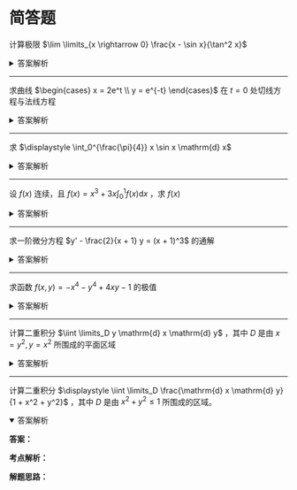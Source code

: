 # 简答题

计算极限 $\lim \limits_{x \rightarrow 0} \frac{x - \sin x}{\tan^2 x}$

<details>
<summary>答案解析</summary>

**答案：$0$**

**考点解析：**

1. [**洛必达法则**](../02-一元函数微分学及其应用/02-微分中值定理与导数的应用/02-洛必达法则.md) ：
   处理 $\frac{0}{0}$ 型未定式极限。
2. [**等价无穷小替换**](../01-函数、极限和连续/07-无穷小的比较.md#等价无穷小代换) ：
   在乘除法中替换等价无穷小量。

**解题思路：**

**洛必达法则**

1. **第一次应用**（$\frac{0}{0}$ 型）：

   $$
   \lim_{x \to 0} \frac{1 - \cos x}{2 \tan x \sec^2 x}
   $$

2. **第二次应用**（仍为 $\frac{0}{0}$ 型）：
   - 分子导数：$\sin x$。
   - 分母导数：$2(\sec^4 x + 2 \tan^2 x \sec^2 x)$。
   - 当 $x \to 0$ 时，$\sec x \to 1$，$\tan x \to 0$，分母趋近于 $2$。
   
   $$
   \lim_{x \to 0} \frac{\sin x}{2 \cdot 1} = 0
   $$

**等价无穷小替换**

1. **替换分子和分母**：
   
   $x - \sin x \sim \frac{x^3}{6}$，$\tan^2 x \sim x^2$。
   
   $$
   \lim_{x \to 0} \frac{\frac{x^3}{6}}{x^2} = \lim_{x \to 0} \frac{x}{6} = 0
   $$

</details>

----------

求曲线 $\begin{cases} x = 2e^t \\ y = e^{-t} \end{cases}$ 在 $t = 0$ 处切线方程与法线方程

<details>
<summary>答案解析</summary>

**答案：**

- **切线方程**：$y = -\dfrac{1}{2}x + 2$  
- **法线方程**：$y = 2x - 3$

**考点解析：**

1. [**参数方程求导**](../02-一元函数微分学及其应用/01-导数与微分/04-隐函数及由参数方程所确定的函数的导数-相关变化率.md#由参数方程所确定的函数的导数) ：
   通过参数方程计算 $\dfrac{dy}{dx}$；
2. [**切线方程与法线方程**](../02-一元函数微分学及其应用/01-导数与微分/04-隐函数及由参数方程所确定的函数的导数-相关变化率.md#切线方程与法线方程的求法) ：
   利用点斜式方程结合导数求切线斜率和法线斜率。

**解题思路：**

1. **求导数**

   参数方程为：
   
   $$
   \begin{cases} 
      x = 2e^t \\ 
      y = e^{-t} 
   \end{cases}
   $$
   
   - $\dfrac{dx}{dt} = 2e^t$，当 $t = 0$ 时，$\dfrac{dx}{dt} \bigg|_{t=0} = 2$；
   - $\dfrac{dy}{dt} = -e^{-t}$，当 $t = 0$ 时，$\dfrac{dy}{dt} \bigg|_{t=0} = -1$；
   
   因此，切线斜率为：
   
   $$
   k_{\text{切}} = \dfrac{dy}{dx} = \dfrac{\dfrac{dy}{dt}}{\dfrac{dx}{dt}} = \dfrac{-1}{2} = -\dfrac{1}{2}
   $$

2. **确定切点**

   当 $t = 0$ 时：
   
   $$
   x = 2e^0 = 2, \quad y = e^{-0} = 1
   $$
   
   故切点为 $(2, 1)$。

3. **求切线方程**

   用点斜式 $y - y_0 = k_{\text{切}}(x - x_0)$：
   
   $$
   y - 1 = -\dfrac{1}{2}(x - 2)
   $$
   
   整理得：
   
   $$
   y = -\dfrac{1}{2}x + 2
   $$

4. **求法线方程**

   法线斜率为 $k_{\text{法}} = -\dfrac{1}{k_{\text{切}}} = 2$，用点斜式：
   
   $$
   y - 1 = 2(x - 2)
   $$
   
   整理得：
   
   $$
   y = 2x - 3
   $$

</details>

----------

求 $\displaystyle \int_0^{\frac{\pi}{4}} x \sin x \mathrm{d} x$

<details>
<summary>答案解析</summary>

**答案：$\dfrac{\sqrt{2}}{8}(4 - \pi)$**

**考点解析：**

1. [**定积分的分部积分法**](../03-一元函数积分学及其应用/02-定积分/03-定积分的换元法和分部积分法.md#定积分的分部积分法)
2. [**三角函数的积分与求值**](../03-一元函数积分学及其应用/01-不定积分/01-不定积分的概念与性质.md#基本积分表) ：
   涉及 $\sin x$ 和 $\cos x$ 的积分及特殊角的值计算。

**解题思路：**

**步骤 1：应用分部积分法**

被积函数为 $x \sin x$，属于多项式与三角函数的乘积，适用分部积分法。
   
1. **分配 $u$ 和 $\mathrm{d}v$**：设 $u = x$， $\mathrm{d}v = \sin x \mathrm{d}x$，则 $\mathrm{d}u = \mathrm{d}x$，$v = -\cos x$ 。
2. **应用分部积分公式**：$\int u \mathrm{d}v = uv - \int v \mathrm{d}u$，代入后化简。
3. $$
   \int x \sin x \mathrm{d}x = -x \cos x + \int \cos x \mathrm{d}x
   $$

**步骤 2：计算剩余积分**
$$
\int \cos x \mathrm{d}x = \sin x + C
$$

**步骤 3：写出不定积分结果**
$$
\int x \sin x \mathrm{d}x = -x \cos x + \sin x + C
$$

**步骤 4：代入定积分上下限**

$$
\begin{aligned}
   \int_0^{\frac{\pi}{4}} x \sin x \mathrm{d}x
   &= \left[ -x \cos x + \sin x \right]_0^{\frac{\pi}{4}} \\
   &= \left( -\frac{\pi}{4} \cos \frac{\pi}{4} + \sin \frac{\pi}{4} \right) - \left( -0 \cdot \cos 0 + \sin 0 \right)
\end{aligned}
$$

**步骤 5：代入三角函数值**

代入上下限 $0$ 和 $\dfrac{\pi}{4}$，利用三角函数特殊角的值化简结果。

- $\cos \frac{\pi}{4} = \sin \frac{\pi}{4} = \dfrac{\sqrt{2}}{2}$
- $\sin 0 = 0$

$$
\begin{aligned}
   \text{原式}
   &= \left( -\frac{\pi}{4} \cdot \frac{\sqrt{2}}{2} + \frac{\sqrt{2}}{2} \right) - 0 \\
   &= -\frac{\pi \sqrt{2}}{8} + \frac{\sqrt{2}}{2} \\
   &= \frac{\sqrt{2}}{2} - \frac{\pi \sqrt{2}}{8} \\
   &= \frac{\sqrt{2}}{8} \left(4 - \pi \right)
\end{aligned}
$$

</details>

----------

设 $f(x)$ 连续，且 $\displaystyle f(x) = x^3 + 3x \int_0^1 f(x) \mathrm{d} x$ ，求 $f(x)$

<details>
<summary>答案解析</summary>

**答案：$f(x) = x^3 - \dfrac{3}{2}x$**

**考点解析：**

1. **积分方程求解**：通过引入定积分作为常数，将方程转化为代数方程。
2. **定积分的计算**：利用基本积分公式计算多项式积分。
3. **代数方程求解**：解一元一次方程求取未知常数。

**解题思路：**

1. **识别定积分常数**：
   
   观察到方程中的积分 $\int_0^1 f(x) \mathrm{d}x$ 是定值，设积分常数为 $A = \int_0^1 f(x) \mathrm{d}x$，则可将原方程简化变为：

   $$
   f(x) = x^3 + 3xA
   $$

2. **方程两边积分**：
   
   对等式两边在 $[0,1]$ 上积分：
   
   $$
   \int_0^1 f(x) \mathrm{d}x = \int_0^1 x^3 \mathrm{d}x + 3A \int_0^1 x \mathrm{d}x
   $$
   
   左边即为 $A$，右边分别计算积分：
   
   - $\int_0^1 x^3 \mathrm{d}x = \left.\dfrac{x^4}{4}\right|_0^1 = \dfrac{1}{4}$  
   - $\int_0^1 x \mathrm{d}x = \left.\dfrac{x^2}{2}\right|_0^1 = \dfrac{1}{2}$

   代入后方程变为：
   
   $$
   A = \dfrac{1}{4} + 3A \cdot \dfrac{1}{2}
   $$

3. **解方程求 $A$**：
   
   整理方程：
   
   $$
   A - \dfrac{3A}{2} = \dfrac{1}{4} \implies -\dfrac{A}{2} = \dfrac{1}{4} \implies A = -\dfrac{1}{2}
   $$

4. **代回原方程**：
   
   将 $A = -\dfrac{1}{2}$ 代入 $f(x) = x^3 + 3xA$，得：
   
   $$
   f(x) = x^3 + 3x \cdot \left(-\dfrac{1}{2}\right) = x^3 - \dfrac{3}{2}x
   $$

5. **验证结果**：
   
   计算 $\int_0^1 \left(x^3 - \dfrac{3}{2}x\right) \mathrm{d}x$：
   
   $$
   \left.\dfrac{x^4}{4} - \dfrac{3}{4}x^2\right|_0^1 = \dfrac{1}{4} - \dfrac{3}{4} = -\dfrac{1}{2}
   $$
   
   结果与 $A = -\dfrac{1}{2}$ 一致，验证正确。

</details>

----------

求一阶微分方程 $y' - \frac{2}{x + 1} y = (x + 1)^3$ 的通解

<details>
<summary>答案解析</summary>

**答案：$y = \frac{1}{2}(x + 1)^4 + C(x + 1)^2$**

**考点解析：**

1. [**一阶线性微分方程的求解方法**](../04-常微分方程/04-一阶线性微分方程.md)
2. **积分因子法**
3. **变量分离与积分技巧**

**解题思路：**

1. **化为标准形式**  

   原方程：

   $$
   y' - \frac{2}{x + 1} y = (x + 1)^3
   $$

   改写为标准形式 $y' + P(x)y = Q(x)$：

   $$
   y' + \left(-\frac{2}{x + 1}\right)y = (x + 1)^3
   $$

   其中 $P(x) = -\frac{2}{x + 1}$，$Q(x) = (x + 1)^3$。

2. **求积分因子**
   
   $$
   \mu(x) = e^{\int P(x) dx} = e^{\int -\frac{2}{x + 1} dx} = e^{-2 \ln|x + 1|} = (x + 1)^{-2}
   $$

3. **应用积分因子**  
   
   方程两边乘以 $\mu(x) = (x + 1)^{-2}$：
   
   $$
   (x + 1)^{-2} y' - \frac{2}{(x + 1)^3} y = (x + 1)
   $$
   
   左边为全导数：
   
   $$
   \frac{d}{dx} \left[ y \cdot (x + 1)^{-2} \right] = (x + 1)
   $$

4. **积分求解**  
   
   对两边积分：
   
   $$
   \int \frac{d}{dx} \left[ y \cdot (x + 1)^{-2} \right] dx = \int (x + 1) dx
   $$
   
   左边积分得：
   
   $$
   y \cdot (x + 1)^{-2} = \frac{1}{2}(x + 1)^2 + C
   $$
   
   两边乘以 $(x + 1)^2$，得到通解：
   
   $$
   y = \frac{1}{2}(x + 1)^4 + C(x + 1)^2
   $$

</details>

----------

求函数 $f(x, y) = -x^4 - y^4 + 4xy - 1$ 的极值

<details>
<summary>答案解析</summary>

**答案：**

函数 $f(x, y)$ 的极值为：
- **极大值**：在点 $(1,1)$ 和 $(-1,-1)$ 处取得极大值 $1$ ；
- **鞍点**：在点 $(0,0)$ 处为鞍点。

**考点解析：**

1. [**一阶偏导数求临界点**](../05-多元函数微分学及其应用/02-偏导数.md)
2. **通过方向分析判断极值类型**

**解题思路：**

1. **求一阶偏导数并找临界点**
   
   - **对 $x$ 求偏导**：
   
     $$
     f_x = \frac{\partial f}{\partial x} = -4x^3 + 4y
     $$
   
   - **对 $y$ 求偏导**：
   
     $$
     f_y = \frac{\partial f}{\partial y} = -4y^3 + 4x
     $$
   
   - **联立方程 $f_x = 0$ 和 $f_y = 0$**：
   
     $$
     \begin{cases}
         -4x^3 + 4y = 0 \\
         -4y^3 + 4x = 0
     \end{cases}
     \implies
     \begin{cases}
         y = x^3 \\
         x = y^3
     \end{cases}
     $$
     
     将 $y = x^3$ 代入 $x = y^3$ 得：
     
     $$
     x = (x^3)^3 = x^9 \implies x(x^8 - 1) = 0 \implies x = 0, \pm 1
     $$
     
     对应临界点为 $(0,0)$、$(1,1)$、$(-1,-1)$。

2. **分析各临界点附近函数行为**

   - **点 $(0,0)$**：
     
     - **沿 $y = x$**：
     
       $$
       f(x,x) = -2x^4 + 4x^2 - 1 \implies \text{当 } x \to 0 \text{ 时，} f \approx -1 + 4x^2 \, (\text{值增大})
       $$
     
     - **沿 $y = 0$**：
     
       $$
       f(x,0) = -x^4 - 1 \implies \text{当 } x \to 0 \text{ 时，} f \approx -1 - x^4 \, (\text{值减小})
       $$
     
       因不同方向变化趋势相反，$(0,0)$ 是 **鞍点**。
   
   - **点 $(1,1)$ 和 $(-1,-1)$**：
     
     - **沿 $x = 1$**（固定 $x$，令 $y = 1 + k$）：
     
       $$
       f(1,1+k) \approx 1 - 6k^2 \, (\text{当 } k \to 0 \text{ 时，值减小})
       $$
     
     - **沿 $y = 1$**（固定 $y$，令 $x = 1 + h$）：
     
       $$
       f(1+h,1) \approx 1 - 6h^2 \, (\text{当 } h \to 0 \text{ 时，值减小})
       $$
     
     - **沿斜线 $y = x$**：
     
       $$
       f(1+h,1+h) \approx 1 - 8h^2 \, (\text{值减小})
       $$
     
       所有方向上函数值均小于 $f(1,1) = 1$，故 $(1,1)$ 和 $(-1,-1)$ 是**极大值点**，极大值为：
     
       $$
       f(1,1) = f(-1,-1) = -1 -1 + 4 - 1 = 1
       $$

</details>

----------

计算二重积分 $\iint \limits_D y \mathrm{d} x \mathrm{d} y$ ，其中 $D$ 是由 $x = y^2, \, y = x^2$ 所围成的平面区域

<details>
<summary>答案解析</summary>

**答案：$\dfrac{3}{20}$**

**考点解析：**

1. **二重积分的计算**：积分区域的确定与累次积分转换。
2. **曲线交点的求解**：联立方程求区域边界。
3. **积分限的设定**：根据曲线位置关系确定变量上下限。
4. **代数运算与定积分计算**：积分过程中的多项式运算。

**解题思路：**

1. **确定积分区域**：  

   由 $x = y^2$（开口向右的抛物线）和 $y = x^2$（开口向上的抛物线）围成区域 $D$。  
   解联立方程 $x = y^2$ 和 $y = x^2$，得交点为 $(0, 0)$ 和 $(1, 1)$。

2. **分析区域边界**：  

   在 $x \in [0, 1]$ 时，下方边界为 $y = x^2$，上方边界为 $y = \sqrt{x}$（即 $x = y^2$ 的反函数）。  
   在 $y \in [0, 1]$ 时，左侧边界为 $x = y^2$，右侧边界为 $x = \sqrt{y}$（即 $y = x^2$ 的反函数）。

3. **选择积分顺序**：  

   - **先对 $y$ 后对 $x$**：  
     $x$ 从 $0$ 到 $1$，对应 $y$ 从 $x^2$ 到 $\sqrt{x}$。  
   - **先对 $x$ 后对 $y$**：  
     $y$ 从 $0$ 到 $1$，对应 $x$ 从 $y^2$ 到 $\sqrt{y}$。  

**方法一：先对 $y$ 积分，再对 $x$ 积分**

1. **设定积分限**：  
   $$  
   \int_{0}^{1} \int_{x^2}^{\sqrt{x}} y \, dy \, dx  
   $$  
2. **计算内层积分**：  
   $$  
   \int_{x^2}^{\sqrt{x}} y \, dy = \left[ \frac{1}{2} y^2 \right]_{x^2}^{\sqrt{x}} = \frac{1}{2} \left( (\sqrt{x})^2 - (x^2)^2 \right) = \frac{1}{2} (x - x^4)  
   $$  
3. **计算外层积分**：  
   $$  
   \int_{0}^{1} \frac{1}{2} (x - x^4) \, dx = \frac{1}{2} \left[ \frac{1}{2} x^2 - \frac{1}{5} x^5 \right]_0^1 = \frac{1}{2} \left( \frac{1}{2} - \frac{1}{5} \right) = \frac{3}{20}  
   $$  

**方法二：先对 $x$ 积分，再对 $y$ 积分**

1. **设定积分限**：  
   $$  
   \int_{0}^{1} \int_{y^2}^{\sqrt{y}} y \, dx \, dy  
   $$  
2. **计算内层积分**：  
   $$  
   \int_{y^2}^{\sqrt{y}} y \, dx = y \left( \sqrt{y} - y^2 \right) = y^{3/2} - y^3  
   $$  
3. **计算外层积分**：  
   $$  
   \int_{0}^{1} \left( y^{3/2} - y^3 \right) \, dy = \left[ \frac{2}{5} y^{5/2} - \frac{1}{4} y^4 \right]_0^1 = \frac{2}{5} - \frac{1}{4} = \frac{3}{20}  
   $$  



> 在二重积分中，**积分顺序的不同是否会导致结果差异，取决于被积函数和积分区域是否满足 Fubini 定理的条件**。
> 具体分析如下：
>
> > - **Fubini 定理**：
> >   当 $|f(x,y)|$ 可积时，允许交换积分顺序；否则可能失效。  
> > - **条件收敛的陷阱**：
> >   若积分结果依赖“正负抵消”，积分顺序可能改变抵消方式，导致结果差异。
> 
> 1. **一般情况下（满足 Fubini 定理条件）**：  
>    
>    若被积函数在积分区域上**绝对可积**（即 $\iint_D |f(x,y)| \, dxdy$ 存在），则无论先对 $x$ 还是 $y$ 积分，结果一致。  
>    
>    **例如**：原题中 $\iint_D y \, dxdy$，因 $y$ 在有限区域 $D$ 上连续且非负，积分顺序不影响结果。
> 
> 2. **特殊情况下（不满足 Fubini 定理条件）**：
>    
>    若被积函数**不绝对可积**（如条件收敛的震荡函数或存在不可积奇点），积分顺序可能导致结果不同甚至发散。  
>    
>    **经典反例**：  
>    
>    $$
>    \int_0^1 \int_0^1 \frac{x-y}{(x+y)^3} \, dxdy
>    $$
>    
>    - 若先对 $x$ 积分，结果为 $\frac{1}{2}$；  
>    - 若先对 $y$ 积分，结果为 $-\frac{1}{2}$。  
>    
>    差异源于被积函数在 $(0,0)$ 附近震荡且积分非绝对收敛。
> 
> > - **初等问题无需担心**：考试中二重积分通常为多项式、指数等绝对可积函数，积分顺序自由选择。  
> > - **警惕特殊函数**：处理震荡或含奇点函数时，需验证绝对可积性。

</details>

----------

计算二重积分 $\displaystyle \iint \limits_D \frac{\mathrm{d} x \mathrm{d} y}{1 + x^2 + y^2}$ ，其中 $D$ 是由 $x^2 + y^2 \leq 1$ 所围成的区域。

<details open>
<summary>答案解析</summary>

**答案：**

**考点解析：**

**解题思路：**

</details>

<!--

----------

<details open>
<summary>答案解析</summary>

**答案：**

**考点解析：**

**解题思路：**

</details>

-->

<!-- 回答下题的正确答案，列出涉及考点，给出解题思路及做题过程，回答使用 Markdown 语法，兼容 MDX，数学公式统一使用 $ 符号包裹： -->